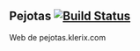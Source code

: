 ## Pejotas [![Build Status](https://travis-ci.org/klerix/pejotas-client.svg?branch=master)](https://travis-ci.org/klerix/pejotas-client)

Web de pejotas.klerix.com
